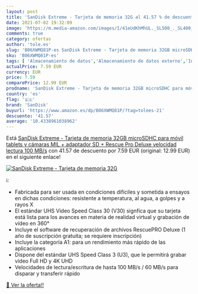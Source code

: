 ```yaml
---
layout: post
title: 'SanDisk Extreme - Tarjeta de memoria 32G al 41.57 % de descuento'
date: 2021-07-02 19:32:09
image: 'https://m.media-amazon.com/images/I/41eUdKhMhUL._SL500_._SL400_.jpg'
comments: true
category: ofertas
author: 'tole.es'
slug: 'B06XWMQ81P-es SanDisk Extreme - Tarjeta de memoria 32GB microSDHC para...'
sku: 'B06XWMQ81P-es'
tags: [ 'Almacenamiento de datos','Almacenamiento de datos externo','Informática','Tarjetas de memoria','Tarjetas microSD','móvil','sandisk', ]
actualPrice: 7.59 EUR
currency: EUR
price: 7.59
comparePrice: 12.99 EUR
prodname: 'SanDisk Extreme - Tarjeta de memoria 32GB microSDHC para móvil  tablets y cámaras MIL + adaptador SD + Rescue Pro Deluxe  velocidad lectura 100 MB/s'
country: 'es'
flag: '🇪🇸'
brand: 'SanDisk'
buyurl: 'https://www.amazon.es/dp/B06XWMQ81P/?tag=tolees-21'
descuento: '41.57'
average: '10.4338961038962'
---
```


Está [SanDisk Extreme - Tarjeta de memoria 32GB microSDHC para móvil  tablets y cámaras MIL + adaptador SD + Rescue Pro Deluxe  velocidad lectura 100 MB/s](https://www.amazon.es/dp/B06XWMQ81P/?tag=tolees-21) con 41.57 de descuento por 7.59 EUR (original: 12.99 EUR) en el siguiente enlace!

[![SanDisk Extreme - Tarjeta de memoria 32G](https://m.media-amazon.com/images/I/41eUdKhMhUL._SL500_._SL400_.jpg)](https://www.amazon.es/dp/B06XWMQ81P/?tag=tolees-21)

ℹ️:

- Fabricada para ser usada en condiciones difíciles y sometida a ensayos en dichas condiciones: resistente a temperatura, al agua, a golpes y a rayos X
- El estándar UHS Video Speed Class 30 (V30) signfica que su tarjeta está lista para los avances en materia de realidad virtual y grabación de vídeo en 360°
- Incluye el software de recuperación de archivos RescuePRO Deluxe (1 año de suscripción gratuita; se requiere inscripción)
- Incluye la categoría A1: para un rendimiento más rápido de las aplicaciones
- Dispone del estándar UHS Speed Class 3 (U3), que le permitirá grabar vídeo Full HD y 4K UHD
- Velocidades de lectura/escritura de hasta 100 MB/s / 60 MB/s para disparar y transferir rápido

[🛒 Ver la oferta!!](https://www.amazon.es/dp/B06XWMQ81P/?tag=tolees-21)
